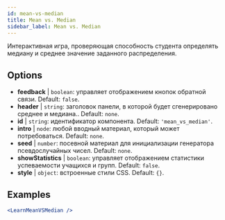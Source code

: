 ```yaml
---
id: mean-vs-median
title: Mean vs. Median
sidebar_label: Mean vs. Median
---
```


Интерактивная игра, проверяющая способность студента определять медиану и среднее значение заданного распределения.

## Options

* __feedback__ | `boolean`: управляет отображением кнопок обратной связи. Default: `false`.
* __header__ | `string`: заголовок панели, в которой будет сгенерировано среднее и медиана.. Default: `none`.
* __id__ | `string`: идентификатор компонента. Default: `'mean_vs_median'`.
* __intro__ | `node`: любой вводный материал, который может потребоваться. Default: `none`.
* __seed__ | `number`: посевной материал для инициализации генератора псевдослучайных чисел. Default: `none`.
* __showStatistics__ | `boolean`: управляет отображением статистики успеваемости учащихся и групп. Default: `false`.
* __style__ | `object`: встроенные стили CSS. Default: `{}`.


## Examples

```jsx live
<LearnMeanVSMedian />
```

